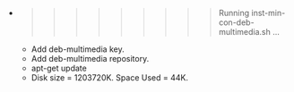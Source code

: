 * >>>>>>>>> Running inst-min-con-deb-multimedia.sh ...
  * Add deb-multimedia key.
  * Add deb-multimedia repository.
  * apt-get update
  * Disk size = 1203720K. Space Used = 44K.
